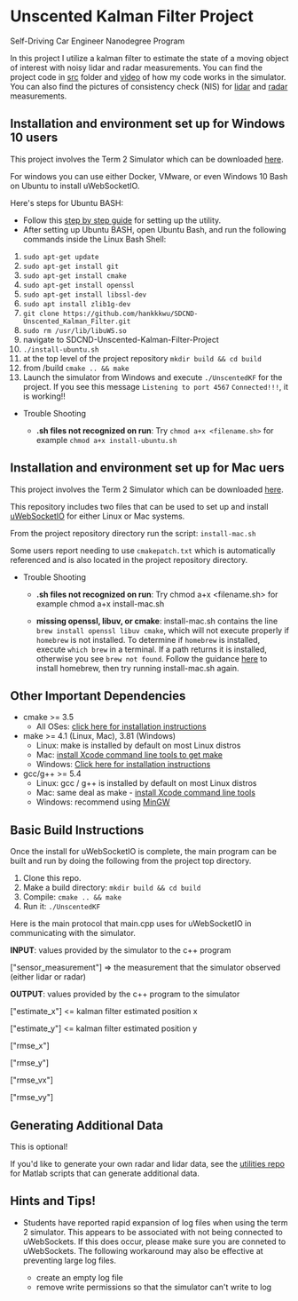 # Unscented Kalman Filter Project
Self-Driving Car Engineer Nanodegree Program

In this project I utilize a kalman filter to estimate the state of a moving object of interest with noisy lidar and radar measurements. You can find the project code in [src](https://github.com/hankkkwu/SDCND-Unscented_Kalman_Filter/tree/master/src) folder and [video](https://github.com/hankkkwu/SDCND-Unscented_Kalman_Filter/blob/master/UKF_video.mp4) of how my code works in the simulator. You can also find the pictures of consistency check (NIS) for [lidar](https://github.com/hankkkwu/SDCND-Unscented_Kalman_Filter/blob/master/lidar_NIS.png) and [radar](https://github.com/hankkkwu/SDCND-Unscented_Kalman_Filter/blob/master/lidar_NIS.png) measurements.


## Installation and environment set up for Windows 10 users

This project involves the Term 2 Simulator which can be downloaded [here](https://github.com/udacity/self-driving-car-sim/releases).

For windows you can use either Docker, VMware, or even Windows 10 Bash on Ubuntu to install uWebSocketIO.

Here's steps for Ubuntu BASH:
* Follow this [step by step guide](https://www.howtogeek.com/249966/how-to-install-and-use-the-linux-bash-shell-on-windows-10/) for setting up the utility.
* After setting up Ubuntu BASH, open Ubuntu Bash, and run the following commands inside the Linux Bash Shell:
1. `sudo apt-get update`
2. `sudo apt-get install git`
3. `sudo apt-get install cmake`
4. `sudo apt-get install openssl`
5. `sudo apt-get install libssl-dev`
6. `sudo apt install zlib1g-dev`
7. `git clone https://github.com/hankkkwu/SDCND-Unscented_Kalman_Filter.git`
8. `sudo rm /usr/lib/libuWS.so`
9. navigate to SDCND-Unscented-Kalman-Filter-Project
10. `./install-ubuntu.sh`
11. at the top level of the project repository `mkdir build && cd build`
12. from /build `cmake .. && make`
13. Launch the simulator from Windows and execute `./UnscentedKF` for the project. If you see this message `Listening to port 4567` `Connected!!!`, it is working!!
* Trouble Shooting

  * **.sh files not recognized on run**: Try `chmod a+x <filename.sh>` for example `chmod a+x install-ubuntu.sh`

## Installation and environment set up for Mac uers

This project involves the Term 2 Simulator which can be downloaded [here](https://github.com/udacity/self-driving-car-sim/releases).

This repository includes two files that can be used to set up and install [uWebSocketIO](https://github.com/uWebSockets/uWebSockets) for either Linux or Mac systems.

From the project repository directory run the script: `install-mac.sh`

Some users report needing to use `cmakepatch.txt` which is automatically referenced and is also located in the project repository directory.

* Trouble Shooting

  * **.sh files not recognized on run**: Try chmod a+x <filename.sh> for example chmod a+x install-mac.sh

  * **missing openssl, libuv, or cmake**: install-mac.sh contains the line `brew install openssl libuv cmake`, which will not execute properly if `homebrew` is not installed. To determine if `homebrew` is installed, execute `which brew` in a terminal. If a path returns it is installed, otherwise you see `brew not found`. Follow the guidance [here](https://brew.sh/) to install homebrew, then try running install-mac.sh again.

## Other Important Dependencies

* cmake >= 3.5
  * All OSes: [click here for installation instructions](https://cmake.org/install/)
* make >= 4.1 (Linux, Mac), 3.81 (Windows)
  * Linux: make is installed by default on most Linux distros
  * Mac: [install Xcode command line tools to get make](https://developer.apple.com/xcode/features/)
  * Windows: [Click here for installation instructions](http://gnuwin32.sourceforge.net/packages/make.htm)
* gcc/g++ >= 5.4
  * Linux: gcc / g++ is installed by default on most Linux distros
  * Mac: same deal as make - [install Xcode command line tools](https://developer.apple.com/xcode/features/)
  * Windows: recommend using [MinGW](http://www.mingw.org/)

## Basic Build Instructions

Once the install for uWebSocketIO is complete, the main program can be built and run by doing the following from the project top directory.

1. Clone this repo.
2. Make a build directory: `mkdir build && cd build`
3. Compile: `cmake .. && make`
4. Run it: `./UnscentedKF `

Here is the main protocol that main.cpp uses for uWebSocketIO in communicating with the simulator.

**INPUT**: values provided by the simulator to the c++ program

["sensor_measurement"] => the measurement that the simulator observed (either lidar or radar)


**OUTPUT**: values provided by the c++ program to the simulator

["estimate_x"] <= kalman filter estimated position x

["estimate_y"] <= kalman filter estimated position y

["rmse_x"]

["rmse_y"]

["rmse_vx"]

["rmse_vy"]

## Generating Additional Data

This is optional!

If you'd like to generate your own radar and lidar data, see the
[utilities repo](https://github.com/udacity/CarND-Mercedes-SF-Utilities) for
Matlab scripts that can generate additional data.

## Hints and Tips!

* Students have reported rapid expansion of log files when using the term 2 simulator. This appears to be associated with not being connected to uWebSockets.  If this does occur,  please make sure you are conneted to uWebSockets. The following workaround may also be effective at preventing large log files.

    + create an empty log file
    + remove write permissions so that the simulator can't write to log
